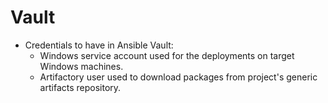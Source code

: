 # Vault

- Credentials to have in Ansible Vault:
    - Windows service account used for the deployments on target Windows machines.
    - Artifactory user used to download packages from project's generic artifacts repository.